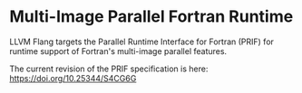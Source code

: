 <!--===- docs/ParallelMultiImageFortranRuntime.md
  
   Part of the LLVM Project, under the Apache License v2.0 with LLVM Exceptions.
   See https://llvm.org/LICENSE.txt for license information.
   SPDX-License-Identifier: Apache-2.0 WITH LLVM-exception
  
-->

# Multi-Image Parallel Fortran Runtime

LLVM Flang targets the Parallel Runtime Interface for Fortran (PRIF) for
runtime support of Fortran's multi-image parallel features.

The current revision of the PRIF specification is here:
<https://doi.org/10.25344/S4CG6G>

